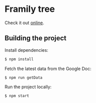 # Framily tree

Check it out [online](https://nfischer.github.io/framily-tree).

## Building the project

Install dependencies:

```bash
$ npm install
```

Fetch the latest data from the Google Doc:

```
$ npm run getData
```

Run the project locally:

```
$ npm start
```
